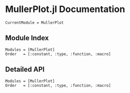 # MullerPlot.jl Documentation

```@meta
CurrentModule = MullerPlot
```

## Module Index

```@index
Modules = [MullerPlot]
Order   = [:constant, :type, :function, :macro]
```
## Detailed API

```@autodocs
Modules = [MullerPlot]
Order   = [:constant, :type, :function, :macro]
```